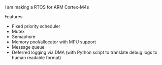 I am making a RTOS for ARM Cortex-M4s

Features:
- Fixed priority scheduler
- Mutex
- Semaphore
- Memory pool/allocator with MPU support
- Message queue
- Deferred logging via DMA (with Python script to translate debug logs to human readable format)
